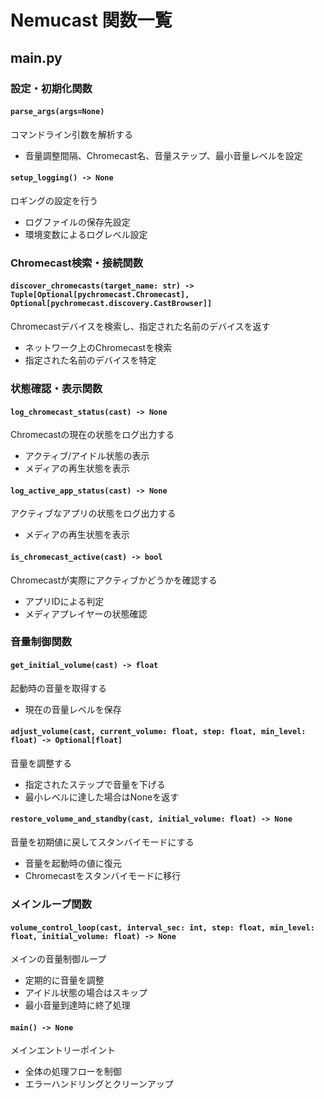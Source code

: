 # Nemucast 関数一覧

## main.py

### 設定・初期化関数

#### `parse_args(args=None)`
コマンドライン引数を解析する
- 音量調整間隔、Chromecast名、音量ステップ、最小音量レベルを設定

#### `setup_logging() -> None`
ロギングの設定を行う
- ログファイルの保存先設定
- 環境変数によるログレベル設定

### Chromecast検索・接続関数

#### `discover_chromecasts(target_name: str) -> Tuple[Optional[pychromecast.Chromecast], Optional[pychromecast.discovery.CastBrowser]]`
Chromecastデバイスを検索し、指定された名前のデバイスを返す
- ネットワーク上のChromecastを検索
- 指定された名前のデバイスを特定

### 状態確認・表示関数

#### `log_chromecast_status(cast) -> None`
Chromecastの現在の状態をログ出力する
- アクティブ/アイドル状態の表示
- メディアの再生状態を表示

#### `log_active_app_status(cast) -> None`
アクティブなアプリの状態をログ出力する
- メディアの再生状態を表示

#### `is_chromecast_active(cast) -> bool`
Chromecastが実際にアクティブかどうかを確認する
- アプリIDによる判定
- メディアプレイヤーの状態確認

### 音量制御関数

#### `get_initial_volume(cast) -> float`
起動時の音量を取得する
- 現在の音量レベルを保存

#### `adjust_volume(cast, current_volume: float, step: float, min_level: float) -> Optional[float]`
音量を調整する
- 指定されたステップで音量を下げる
- 最小レベルに達した場合はNoneを返す

#### `restore_volume_and_standby(cast, initial_volume: float) -> None`
音量を初期値に戻してスタンバイモードにする
- 音量を起動時の値に復元
- Chromecastをスタンバイモードに移行

### メインループ関数

#### `volume_control_loop(cast, interval_sec: int, step: float, min_level: float, initial_volume: float) -> None`
メインの音量制御ループ
- 定期的に音量を調整
- アイドル状態の場合はスキップ
- 最小音量到達時に終了処理

#### `main() -> None`
メインエントリーポイント
- 全体の処理フローを制御
- エラーハンドリングとクリーンアップ